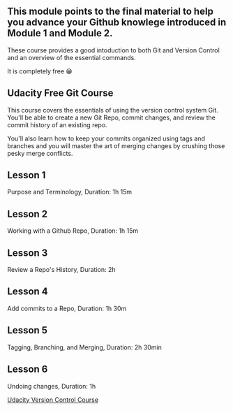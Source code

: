 ## This module points to the final material to help you advance your Github knowlege introduced in Module 1 and Module 2. 


These course provides a good intoduction to both Git and Version Control and an overview of the essential commands.

It is completely free :grin:

## Udacity Free Git Course

This course covers the essentials of using the version control system Git. You'll be able to create a new Git Repo, commit changes, and review the commit history of an existing repo.

You'll also learn how to keep your commits organized using tags and branches and you will master the art of merging changes by crushing those pesky merge conflicts.

## Lesson 1

Purpose and Terminology, Duration: 1h 15m

## Lesson 2

Working with a Github Repo, Duration: 1h 15m

## Lesson 3

Review a Repo's History, Duration: 2h

## Lesson 4

Add commits to a Repo, Duration: 1h 30m

## Lesson 5

Tagging, Branching, and Merging,  Duration: 2h 30min

## Lesson 6 

Undoing changes, Duration: 1h


 
 [Udacity Version Control Course](https://www.udacity.com/course/version-control-with-git--ud123)